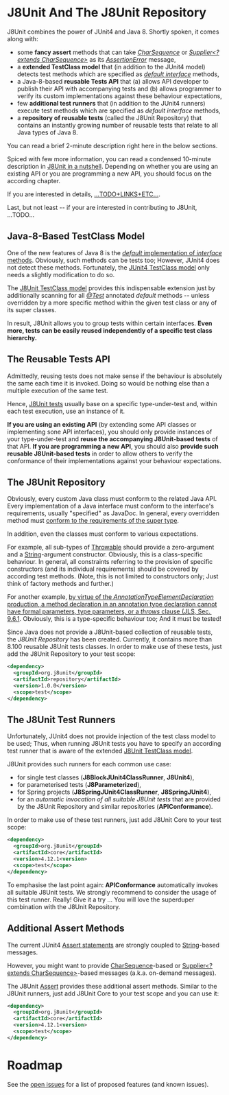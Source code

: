 # [](#j8unit-and-the-j8unit-repository)J8Unit And The J8Unit Repository

J8Unit combines the power of JUnit4 and Java 8.
Shortly spoken, it comes along with:

* some **fancy assert** methods
  that can take _[CharSequence](https://docs.oracle.com/javase/8/docs/api/java/lang/CharSequence.html)_ or
  _[Supplier<? extends CharSequence>](https://docs.oracle.com/javase/8/docs/api/java/util/function/Supplier.html)_ as
  its _[AssertionError](https://docs.oracle.com/javase/8/docs/api/java/lang/AssertionError.html)_ message,
* a **extended TestClass model**
  that (in addition to the JUnit4 model) detects test methods which are specified as
  [_default_ _interface_](https://docs.oracle.com/javase/specs/jls/se8/html/jls-9.html#jls-9.4) methods,
* a Java-8-based **reusable Tests API**
  that (a) allows API developer to publish their API with accompanying tests
  and (b) allows programmer to verify its custom implementations against these behaviour expectations,
* few **additional test runners**
  that (in addition to the JUnit4 runners) execute test methods which are specified as _default_ _interface_ methods,
* a **repository of reusable tests** (called the J8Unit Repository)
  that contains an instantly growing number of reusable tests that relate to all Java types of Java 8. 

You can read a brief 2-minute description right here in the below sections.

Spiced with few more information, you can read a condensed 10-minute description in [J8Unit in a nutshell](J8UnitInANutshell.md).
Depending on whether you are using an existing API or you are programming a new API, you should focus on the according chapter.

If you are interested in details, [...TODO+LINKS+ETC...](J8TestClass).

Last, but not least -- if your are interested in contributing to J8Unit, ...TODO...

## Java-8-Based TestClass Model

One of the new features of Java 8 is the [_default_ implementation of _interface_ methods](https://docs.oracle.com/javase/specs/jls/se8/html/jls-9.html#jls-9.4).
Obviously, such methods can be tests too; However, JUnit4 does not detect these methods.
Fortunately, the [JUnit4 TestClass model](http://junit.org/junit4/javadoc/latest/org/junit/runners/model/TestClass.html)
only needs a slightly modification to do so.

The [J8Unit TestClass model](https://github.com/j8unit-team/j8unit/blob/master/core/src/main/java/org/j8unit/runners/model/J8TestClass.java)
provides this indispensable extension just by additionally scanning for all _[@Test](http://junit.org/junit4/javadoc/latest/org/junit/Test.html)_
annotated _default_ methods -- unless overridden by a more specific method within the given test class or any of its
super classes.

In result, J8Unit allows you to group tests within certain interfaces.
**Even more, tests can be easily reused independently of a specific test class hierarchy.**

## The Reusable Tests API

Admittedly, reusing tests does not make sense if the behaviour is absolutely the same each time it is invoked.
Doing so would be nothing else than a multiple execution of the same test.

Hence, [J8Unit tests](https://github.com/j8unit-team/j8unit/blob/master/core/src/main/java/org/j8unit/J8UnitTest.java) usually base on a specific
type-under-test and, within each test execution, use an instance of it.

**If you are using an existing API** (by extending some API classes or implementing sone API interfaces), you should only provide instances of your
type-under-test and **reuse the accompanying J8Unit-based tests** of that API.
**If you are programming a new API**, you should also **provide such reusable J8Unit-based tests** in order to allow others to verify the conformance
of their implementations against your behaviour expectations.

## [](#the-j8unit-repository)The J8Unit Repository

Obviously, every custom Java class must conform to the related Java API.
Every implementation of a Java interface must conform to the interface's requirements, usually "specified" as JavaDoc.
In general, every overridden method must [conform to the requirements of the super type](https://en.wikipedia.org/wiki/Liskov_substitution_principle).

In addition, even the classes must conform to various expectations.

For example, all sub-types of [Throwable](https://docs.oracle.com/javase/8/docs/api/java/lang/Throwable.html) should provide a zero-argument
and a [String](https://docs.oracle.com/javase/8/docs/api/java/lang/String.html)-argument constructor.
Obviously, this is a class-specific behaviour.
In general, all constraints referring to the provision of specific constructors (and its individual requirements) should be covered by according test methods.
(Note, this is not limited to constructors only; Just think of factory methods and further.)

For another example, [by virtue of the _AnnotationTypeElementDeclaration_ production, a method declaration in an annotation type declaration cannot have formal
parameters, type parameters, or a _throws_ clause (JLS, Sec.&thinsp;9.6.1](https://docs.oracle.com/javase/specs/jls/se8/html/jls-9.html#jls-9.6.1).
Obviously, this is a type-specific behaviour too; And it must be tested!
  
Since Java does not provide a J8Unit-based collection of reusable tests, the _J8Unit Repository_ has been created.
Currently, it contains more than 8.100 reusable J8Unit tests classes.
In order to make use of these tests, just add the J8Unit Repository to your test scope:

```xml
<dependency>
  <groupId>org.j8unit</groupId>
  <artifactId>repository</artifactId>
  <version>1.0.0</version>
  <scope>test</scope>
</dependency>
```

## [](#the-j8unit-test-runners)The J8Unit Test Runners

Unfortunately, JUnit4 does not provide injection of the test class model to be used; Thus, when running J8Unit tests you have to specify an according test runner
that is aware of the extended [J8Unit TestClass model](https://github.com/j8unit-team/j8unit/blob/master/core/src/main/java/org/j8unit/runners/model/J8TestClass.java).

J8Unit provides such runners for each common use case:

* for single test classes (**J8BlockJUnit4ClassRunner**, **J8Unit4**),
* for parameterised tests (**J8Parameterized**),
* for Spring projects (**J8SpringJUnit4ClassRunner**, **J8SpringJUnit4**),
* for an _automatic invocation of all suitable J8Unit tests_ that are provided by the J8Unit Repository and similar repositories (**APIConformance**).

In order to make use of these test runners, just add J8Unit Core to your test scope:

```xml
<dependency>
  <groupId>org.j8unit</groupId>
  <artifactId>core</artifactId>
  <version>4.12.1<version>
  <scope>test</scope>
</dependency>
```

To emphasise the last point again: **APIConformance** automatically invokes all suitable J8Unit tests.
We strongly recommend to consider the usage of this test runner.
Really! Give it a try ...
You will love the superduper combination with the J8Unit Repository.

## [](#additional-assert-methods)Additional Assert Methods

The current JUnit4 [Assert statements](http://junit.org/junit4/javadoc/latest/org/junit/Assert.html) are strongly coupled to
[String](https://docs.oracle.com/javase/8/docs/api/java/lang/String.html)-based messages.

However, you might want to provide [CharSequence](https://docs.oracle.com/javase/8/docs/api/java/lang/CharSequence.html)-based
or [Supplier<? extends CharSequence>](https://docs.oracle.com/javase/8/docs/api/java/util/function/Supplier.html)-based messages
(a.k.a. on-demand messages).

The J8Unit [Assert](https://github.com/j8unit-team/j8unit/blob/master/core/src/main/java/org/j8unit/Assert.java) provides these additional assert methods.
Similar to the J8Unit runners, just add J8Unit Core to your test scope and you can use it:

```xml
<dependency>
  <groupId>org.j8unit</groupId>
  <artifactId>core</artifactId>
  <version>4.12.1<version>
  <scope>test</scope>
</dependency>
```

# [](#roadmap)Roadmap

See the [open issues](https://github.com/j8unit-team/j8unit/issues) for a list of proposed features (and known issues).
